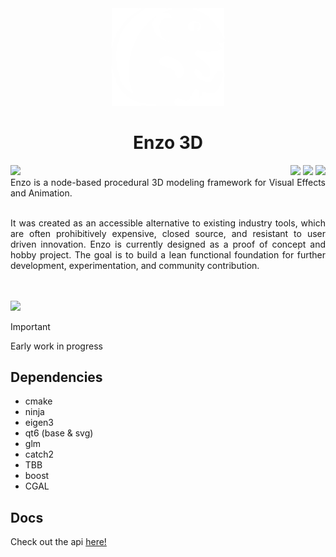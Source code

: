 <div  align="center">
  <img width=180 src="static/icons/icon-main-white.png">
</div>
<h1 align="center">Enzo 3D</h1>

<img align="left" src="https://parkerbritt.com/jenkins_badge?job=enzo">
<div align="right">
<img src="https://parkerbritt.com/badge?label=C%2B%2B&icon=cplusplus&color=00599C">
<img src="https://parkerbritt.com/badge?label=opengl&icon=opengl&color=5586A4">
<img src="https://parkerbritt.com/badge?label=qt&icon=qt&color=41CD52">
</div>

<div align="justify">
  Enzo is a node-based procedural 3D modeling framework for Visual Effects and Animation.<br><br>

  It was created as an accessible alternative to existing industry tools, which are often prohibitively expensive, closed source, and resistant to user driven innovation.
  Enzo is currently designed as a proof of concept and hobby project. The goal is to build a lean functional foundation for further development, experimentation, and community contribution.
</div>
<br><br>
<img src="https://github.com/user-attachments/assets/e919e41b-f41f-41b9-8aec-082d53fed470">

> [!IMPORTANT]
> Early work in progress

## Dependencies
- cmake
- ninja
- eigen3
- qt6 (base & svg)
- glm
- catch2
- TBB
- boost 
- CGAL




## Docs
Check out the api [here!](https://parkerbritt.github.io/enzo/)
